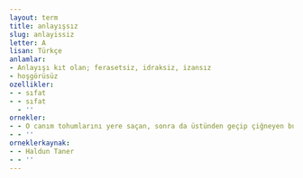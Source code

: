 ```yaml
---
layout: term
title: anlayışsız
slug: anlayissiz
letter: A
lisan: Türkçe
anlamlar:
- Anlayışı kıt olan; ferasetsiz, idraksiz, izansız
- hoşgörüsüz
ozellikler:
- - sıfat
- - sıfat
  - ''
ornekler:
- - O canım tohumlarını yere saçan, sonra da üstünden geçip çiğneyen bu hışır, bu anlayışsız, bu merhametsiz insanları görmemek için başını hafifçe önüne eğdi.
- - ''
orneklerkaynak:
- - Haldun Taner
- - ''
---
```

